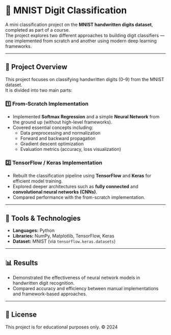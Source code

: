 # 🧮 MNIST Digit Classification

A mini classification project on the **MNIST handwritten digits dataset**, completed as part of a course.  
The project explores two different approaches to building digit classifiers — one implemented from scratch and another using modern deep learning frameworks.

---

## 📘 Project Overview

This project focuses on classifying handwritten digits (0–9) from the MNIST dataset.  
It is divided into two main parts:

### 1️⃣ From-Scratch Implementation  
- Implemented **Softmax Regression** and a simple **Neural Network** from the ground up (without high-level frameworks).  
- Covered essential concepts including:  
  - Data preprocessing and normalization  
  - Forward and backward propagation  
  - Gradient descent optimization  
  - Evaluation metrics (accuracy, loss visualization)

### 2️⃣ TensorFlow / Keras Implementation  
- Rebuilt the classification pipeline using **TensorFlow** and **Keras** for efficient model training.  
- Explored deeper architectures such as **fully connected** and **convolutional neural networks (CNNs)**.  
- Compared performance with the from-scratch implementation.  

---

## 🧰 Tools & Technologies
- **Languages:** Python  
- **Libraries:** NumPy, Matplotlib, TensorFlow, Keras  
- **Dataset:** MNIST (via `tensorflow.keras.datasets`)

---

## 📊 Results
- Demonstrated the effectiveness of neural network models in handwritten digit recognition.  
- Compared accuracy and efficiency between manual implementations and framework-based approaches.  

---

## 📜 License
This project is for educational purposes only. © 2024
